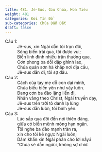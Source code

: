 ```yaml
---
title: 481. Jê-Sus, Cứu Chúa, Hoa Tiêu
weight: 481
categories: Đời Tín Đồ
sub-categories: Chúa Dẫn Dắt
draft: false
---
```

<dl><dt>Câu 1:</dt><dd data-verse="1">Jê-sus, xin Ngài dẫn tôi trọn đời, <br/>Sóng biển trải qua, tôi được vui; <br/>Biển linh đinh nhiều trận thương qua, <br/>Cơn phong ba dồi dập ghình lao, <br/>Chúa quản sơn hà khắp nơi địa cầu, <br/>Jê-sus dẫn đi, tôi sợ đâu. </dd><dt>Câu 2:</dt><dd data-verse="2">Cách của tay mẹ dỗ con dại mình, <br/>Chúa biểu biển yên như vậy luôn. <br/>Đang cơn ba đào lặng liền đi, <br/>Nhân vâng theo Christ, Ngài truyền dạy, <br/>Jê-sus trên trời tỏ danh lạ lùng <br/>Jê-sus dẫn luôn, tôi bình yên. </dd><dt>Câu 3:</dt><dd data-verse="3">Lúc sắp qua đời đến nơi thiên đàng, <br/>giữa có biển mênh mông hạn ngăn. <br/>Tôi nghe ba đào mạnh tràn ra, <br/>xin cho tôi kề ngực Ngài luôn; <br/>Dám khẩn xin Ngài phán cho lời nầy:i <br/>"Chúa sẽ dẫn ngưoi, không sợ chiơ. </dd></dl>